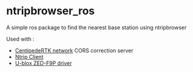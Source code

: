 # ntripbrowser_ros

A simple ros package to find the nearest base station using ntripbrowser



Used with : 
  -  [CentipedeRTK network](https://centipede.fr/) CORS correction server
  -  [Ntrip Client](https://github.com/mcognie/ntrip_ros.git) 
  -  [U-blox ZED-F9P driver](https://github.com/ros-agriculture/ublox_f9p.git)
